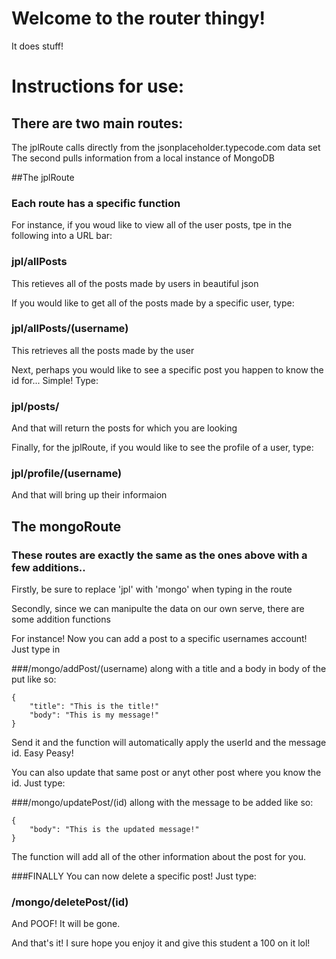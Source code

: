 # Welcome to the router thingy!
It does stuff!

# Instructions for use:
## There are two main routes:
The jplRoute calls directly from the jsonplaceholder.typecode.com data set
The second pulls information from a local instance of MongoDB

##The jplRoute

### Each route has a specific function
For instance, if you woud like to view all of the user posts, tpe in the following into a URL bar:

### jpl/allPosts
This retieves all of the posts made by users in beautiful json

If you would like to get all of the posts made by a specific user, type:

### jpl/allPosts/(username)
This retrieves all the posts made by the user

Next, perhaps you would like to see a specific post you happen to know the id for...
Simple! Type:

### jpl/posts/<id>
And that will return the posts for which you are looking

Finally, for the jplRoute, if you would like to see the profile of a user, type:

### jpl/profile/(username)
And that will bring up their informaion

## The mongoRoute

### These routes are exactly the same as the ones above with a few additions..

Firstly, be sure to replace 'jpl' with 'mongo' when typing in the route

Secondly, since we can manipulte the data on our own serve, there are some addition functions

For instance! Now you can add a post to a specific usernames account! Just type in

###/mongo/addPost/(username) along with a title and a body in body of the put like so:

```
{
	"title": "This is the title!"
	"body": "This is my message!"
}
```
Send it and the function will automatically apply the userId and the message id. Easy Peasy!

You can also update that same post or anyt other post where you know the id. Just type:

###/mongo/updatePost/(id) allong with the message to be added like so:
```
{
	"body": "This is the updated message!"
}
```
The function will add all of the other information about the post for you.

###FINALLY
You can now delete a specific post! Just type:

### /mongo/deletePost/(id)
And POOF! It will be gone. 

And that's it! I sure hope you enjoy it and give this student a 100 on it lol!